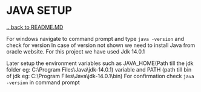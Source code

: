 # JAVA SETUP

[.. back to README.MD](../../README.MD)

For windows navigate to command prompt and type ```java -version``` and check for version
In case of version not shown we need to install Java from oracle website. For this project we have used Jdk 14.0.1

Later setup the environment variables such as JAVA_HOME(Path till the jdk folder eg: C:\Program Files\Java\jdk-14.0.1) variable and PATH (path till bin of jdk eg: C:\Program Files\Java\jdk-14.0.1\bin)
For confirmation check ```java -version``` in command prompt